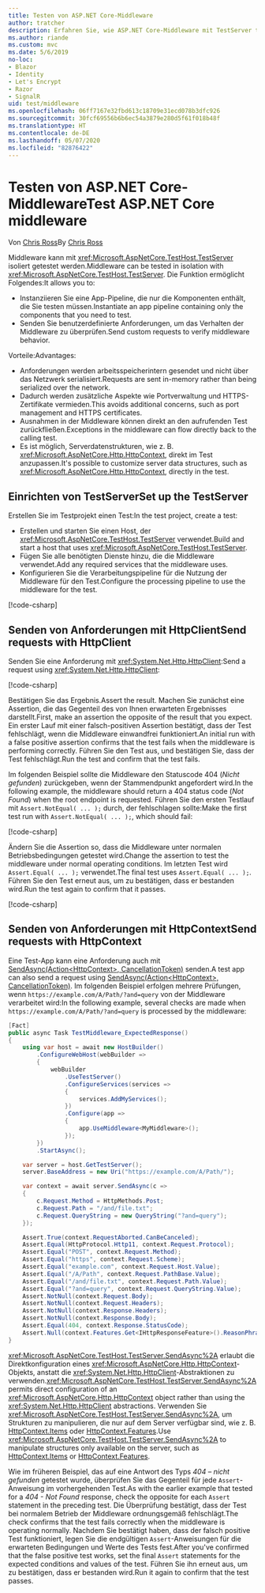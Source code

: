 ```yaml
---
title: Testen von ASP.NET Core-Middleware
author: tratcher
description: Erfahren Sie, wie ASP.NET Core-Middleware mit TestServer testen.
ms.author: riande
ms.custom: mvc
ms.date: 5/6/2019
no-loc:
- Blazor
- Identity
- Let's Encrypt
- Razor
- SignalR
uid: test/middleware
ms.openlocfilehash: 06ff7167e32fbd613c18709e31ecd078b3dfc926
ms.sourcegitcommit: 30fcf69556b6b6ec54a3879e280d5f61f018b48f
ms.translationtype: HT
ms.contentlocale: de-DE
ms.lasthandoff: 05/07/2020
ms.locfileid: "82876422"
---
```

# <a name="test-aspnet-core-middleware"></a><span data-ttu-id="eb152-103">Testen von ASP.NET Core-Middleware</span><span class="sxs-lookup"><span data-stu-id="eb152-103">Test ASP.NET Core middleware</span></span>

<span data-ttu-id="eb152-104">Von [Chris Ross](https://github.com/Tratcher)</span><span class="sxs-lookup"><span data-stu-id="eb152-104">By [Chris Ross](https://github.com/Tratcher)</span></span>

<span data-ttu-id="eb152-105">Middleware kann mit <xref:Microsoft.AspNetCore.TestHost.TestServer> isoliert getestet werden.</span><span class="sxs-lookup"><span data-stu-id="eb152-105">Middleware can be tested in isolation with <xref:Microsoft.AspNetCore.TestHost.TestServer>.</span></span> <span data-ttu-id="eb152-106">Die Funktion ermöglicht Folgendes:</span><span class="sxs-lookup"><span data-stu-id="eb152-106">It allows you to:</span></span>

* <span data-ttu-id="eb152-107">Instanziieren Sie eine App-Pipeline, die nur die Komponenten enthält, die Sie testen müssen.</span><span class="sxs-lookup"><span data-stu-id="eb152-107">Instantiate an app pipeline containing only the components that you need to test.</span></span>
* <span data-ttu-id="eb152-108">Senden Sie benutzerdefinierte Anforderungen, um das Verhalten der Middleware zu überprüfen.</span><span class="sxs-lookup"><span data-stu-id="eb152-108">Send custom requests to verify middleware behavior.</span></span>

<span data-ttu-id="eb152-109">Vorteile:</span><span class="sxs-lookup"><span data-stu-id="eb152-109">Advantages:</span></span>

* <span data-ttu-id="eb152-110">Anforderungen werden arbeitsspeicherintern gesendet und nicht über das Netzwerk serialisiert.</span><span class="sxs-lookup"><span data-stu-id="eb152-110">Requests are sent in-memory rather than being serialized over the network.</span></span>
* <span data-ttu-id="eb152-111">Dadurch werden zusätzliche Aspekte wie Portverwaltung und HTTPS-Zertifikate vermieden.</span><span class="sxs-lookup"><span data-stu-id="eb152-111">This avoids additional concerns, such as port management and HTTPS certificates.</span></span>
* <span data-ttu-id="eb152-112">Ausnahmen in der Middleware können direkt an den aufrufenden Test zurückfließen.</span><span class="sxs-lookup"><span data-stu-id="eb152-112">Exceptions in the middleware can flow directly back to the calling test.</span></span>
* <span data-ttu-id="eb152-113">Es ist möglich, Serverdatenstrukturen, wie z. B. <xref:Microsoft.AspNetCore.Http.HttpContext>, direkt im Test anzupassen.</span><span class="sxs-lookup"><span data-stu-id="eb152-113">It's possible to customize server data structures, such as <xref:Microsoft.AspNetCore.Http.HttpContext>, directly in the test.</span></span>

## <a name="set-up-the-testserver"></a><span data-ttu-id="eb152-114">Einrichten von TestServer</span><span class="sxs-lookup"><span data-stu-id="eb152-114">Set up the TestServer</span></span>

<span data-ttu-id="eb152-115">Erstellen Sie im Testprojekt einen Test:</span><span class="sxs-lookup"><span data-stu-id="eb152-115">In the test project, create a test:</span></span>

* <span data-ttu-id="eb152-116">Erstellen und starten Sie einen Host, der <xref:Microsoft.AspNetCore.TestHost.TestServer> verwendet.</span><span class="sxs-lookup"><span data-stu-id="eb152-116">Build and start a host that uses <xref:Microsoft.AspNetCore.TestHost.TestServer>.</span></span>
* <span data-ttu-id="eb152-117">Fügen Sie alle benötigten Dienste hinzu, die die Middleware verwendet.</span><span class="sxs-lookup"><span data-stu-id="eb152-117">Add any required services that the middleware uses.</span></span>
* <span data-ttu-id="eb152-118">Konfigurieren Sie die Verarbeitungspipeline für die Nutzung der Middleware für den Test.</span><span class="sxs-lookup"><span data-stu-id="eb152-118">Configure the processing pipeline to use the middleware for the test.</span></span>

[!code-csharp[](middleware/samples_snapshot/3.x/setup.cs?highlight=4-18)]

## <a name="send-requests-with-httpclient"></a><span data-ttu-id="eb152-119">Senden von Anforderungen mit HttpClient</span><span class="sxs-lookup"><span data-stu-id="eb152-119">Send requests with HttpClient</span></span>
<span data-ttu-id="eb152-120">Senden Sie eine Anforderung mit <xref:System.Net.Http.HttpClient>:</span><span class="sxs-lookup"><span data-stu-id="eb152-120">Send a request using <xref:System.Net.Http.HttpClient>:</span></span>

[!code-csharp[](middleware/samples_snapshot/3.x/request.cs?highlight=20)]

<span data-ttu-id="eb152-121">Bestätigen Sie das Ergebnis.</span><span class="sxs-lookup"><span data-stu-id="eb152-121">Assert the result.</span></span> <span data-ttu-id="eb152-122">Machen Sie zunächst eine Assertion, die das Gegenteil des von Ihnen erwarteten Ergebnisses darstellt.</span><span class="sxs-lookup"><span data-stu-id="eb152-122">First, make an assertion the opposite of the result that you expect.</span></span> <span data-ttu-id="eb152-123">Ein erster Lauf mit einer falsch-positiven Assertion bestätigt, dass der Test fehlschlägt, wenn die Middleware einwandfrei funktioniert.</span><span class="sxs-lookup"><span data-stu-id="eb152-123">An initial run with a false positive assertion confirms that the test fails when the middleware is performing correctly.</span></span> <span data-ttu-id="eb152-124">Führen Sie den Test aus, und bestätigen Sie, dass der Test fehlschlägt.</span><span class="sxs-lookup"><span data-stu-id="eb152-124">Run the test and confirm that the test fails.</span></span>

<span data-ttu-id="eb152-125">Im folgenden Beispiel sollte die Middleware den Statuscode 404 (*Nicht gefunden*) zurückgeben, wenn der Stammendpunkt angefordert wird.</span><span class="sxs-lookup"><span data-stu-id="eb152-125">In the following example, the middleware should return a 404 status code (*Not Found*) when the root endpoint is requested.</span></span> <span data-ttu-id="eb152-126">Führen Sie den ersten Testlauf mit `Assert.NotEqual( ... );` durch, der fehlschlagen sollte:</span><span class="sxs-lookup"><span data-stu-id="eb152-126">Make the first test run with `Assert.NotEqual( ... );`, which should fail:</span></span>

[!code-csharp[](middleware/samples_snapshot/3.x/false-failure-check.cs?highlight=22)]

<span data-ttu-id="eb152-127">Ändern Sie die Assertion so, dass die Middleware unter normalen Betriebsbedingungen getestet wird.</span><span class="sxs-lookup"><span data-stu-id="eb152-127">Change the assertion to test the middleware under normal operating conditions.</span></span> <span data-ttu-id="eb152-128">Im letzten Test wird `Assert.Equal( ... );` verwendet.</span><span class="sxs-lookup"><span data-stu-id="eb152-128">The final test uses `Assert.Equal( ... );`.</span></span> <span data-ttu-id="eb152-129">Führen Sie den Test erneut aus, um zu bestätigen, dass er bestanden wird.</span><span class="sxs-lookup"><span data-stu-id="eb152-129">Run the test again to confirm that it passes.</span></span>

[!code-csharp[](middleware/samples_snapshot/3.x/final-test.cs?highlight=22)]

## <a name="send-requests-with-httpcontext"></a><span data-ttu-id="eb152-130">Senden von Anforderungen mit HttpContext</span><span class="sxs-lookup"><span data-stu-id="eb152-130">Send requests with HttpContext</span></span>

<span data-ttu-id="eb152-131">Eine Test-App kann eine Anforderung auch mit [SendAsync(Action\<HttpContext>, CancellationToken)](xref:Microsoft.AspNetCore.TestHost.TestServer.SendAsync%2A) senden.</span><span class="sxs-lookup"><span data-stu-id="eb152-131">A test app can also send a request using [SendAsync(Action\<HttpContext>, CancellationToken)](xref:Microsoft.AspNetCore.TestHost.TestServer.SendAsync%2A).</span></span> <span data-ttu-id="eb152-132">Im folgenden Beispiel erfolgen mehrere Prüfungen, wenn `https://example.com/A/Path/?and=query` von der Middleware verarbeitet wird:</span><span class="sxs-lookup"><span data-stu-id="eb152-132">In the following example, several checks are made when `https://example.com/A/Path/?and=query` is processed by the middleware:</span></span>

```csharp
[Fact]
public async Task TestMiddleware_ExpectedResponse()
{
    using var host = await new HostBuilder()
        .ConfigureWebHost(webBuilder =>
        {
            webBuilder
                .UseTestServer()
                .ConfigureServices(services =>
                {
                    services.AddMyServices();
                })
                .Configure(app =>
                {
                    app.UseMiddleware<MyMiddleware>();
                });
        })
        .StartAsync();

    var server = host.GetTestServer();
    server.BaseAddress = new Uri("https://example.com/A/Path/");

    var context = await server.SendAsync(c =>
    {
        c.Request.Method = HttpMethods.Post;
        c.Request.Path = "/and/file.txt";
        c.Request.QueryString = new QueryString("?and=query");
    });

    Assert.True(context.RequestAborted.CanBeCanceled);
    Assert.Equal(HttpProtocol.Http11, context.Request.Protocol);
    Assert.Equal("POST", context.Request.Method);
    Assert.Equal("https", context.Request.Scheme);
    Assert.Equal("example.com", context.Request.Host.Value);
    Assert.Equal("/A/Path", context.Request.PathBase.Value);
    Assert.Equal("/and/file.txt", context.Request.Path.Value);
    Assert.Equal("?and=query", context.Request.QueryString.Value);
    Assert.NotNull(context.Request.Body);
    Assert.NotNull(context.Request.Headers);
    Assert.NotNull(context.Response.Headers);
    Assert.NotNull(context.Response.Body);
    Assert.Equal(404, context.Response.StatusCode);
    Assert.Null(context.Features.Get<IHttpResponseFeature>().ReasonPhrase);
}
```

<span data-ttu-id="eb152-133"><xref:Microsoft.AspNetCore.TestHost.TestServer.SendAsync%2A> erlaubt die Direktkonfiguration eines <xref:Microsoft.AspNetCore.Http.HttpContext>-Objekts, anstatt die <xref:System.Net.Http.HttpClient>-Abstraktionen zu verwenden.</span><span class="sxs-lookup"><span data-stu-id="eb152-133"><xref:Microsoft.AspNetCore.TestHost.TestServer.SendAsync%2A> permits direct configuration of an <xref:Microsoft.AspNetCore.Http.HttpContext> object rather than using the <xref:System.Net.Http.HttpClient> abstractions.</span></span> <span data-ttu-id="eb152-134">Verwenden Sie <xref:Microsoft.AspNetCore.TestHost.TestServer.SendAsync%2A>, um Strukturen zu manipulieren, die nur auf dem Server verfügbar sind, wie z. B. [HttpContext.Items](xref:Microsoft.AspNetCore.Http.HttpContext.Items) oder [HttpContext.Features](xref:Microsoft.AspNetCore.Http.HttpContext.Features).</span><span class="sxs-lookup"><span data-stu-id="eb152-134">Use <xref:Microsoft.AspNetCore.TestHost.TestServer.SendAsync%2A> to manipulate structures only available on the server, such as [HttpContext.Items](xref:Microsoft.AspNetCore.Http.HttpContext.Items) or [HttpContext.Features](xref:Microsoft.AspNetCore.Http.HttpContext.Features).</span></span>

<span data-ttu-id="eb152-135">Wie im früheren Beispiel, das auf eine Antwort des Typs *404 – nicht gefunden* getestet wurde, überprüfen Sie das Gegenteil für jede `Assert`-Anweisung im vorhergehenden Test.</span><span class="sxs-lookup"><span data-stu-id="eb152-135">As with the earlier example that tested for a *404 - Not Found* response, check the opposite for each `Assert` statement in the preceding test.</span></span> <span data-ttu-id="eb152-136">Die Überprüfung bestätigt, dass der Test bei normalem Betrieb der Middleware ordnungsgemäß fehlschlägt.</span><span class="sxs-lookup"><span data-stu-id="eb152-136">The check confirms that the test fails correctly when the middleware is operating normally.</span></span> <span data-ttu-id="eb152-137">Nachdem Sie bestätigt haben, dass der falsch positive Test funktioniert, legen Sie die endgültigen `Assert`-Anweisungen für die erwarteten Bedingungen und Werte des Tests fest.</span><span class="sxs-lookup"><span data-stu-id="eb152-137">After you've confirmed that the false positive test works, set the final `Assert` statements for the expected conditions and values of the test.</span></span> <span data-ttu-id="eb152-138">Führen Sie ihn erneut aus, um zu bestätigen, dass er bestanden wird.</span><span class="sxs-lookup"><span data-stu-id="eb152-138">Run it again to confirm that the test passes.</span></span>
